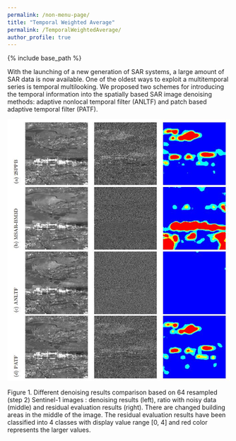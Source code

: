 ```yaml
---
permalink: /non-menu-page/
title: "Temporal Weighted Average"
permalink: /TemporalWeightedAverage/
author_profile: true
---
```


{% include base_path %}

With the launching of a new generation of SAR systems, a large amount of SAR data is now available. One of the oldest ways to exploit
a multitemporal series is temporal multilooking. We proposed two schemes for introducing the temporal information
into the spatially based SAR image denoising methods: adaptive nonlocal temporal filter (ANLTF) and patch based adaptive temporal filter (PATF).

![changeAreaDetection](/images/TemporalWeightedAverage1.jpg)

Figure 1. Different denoising results comparison based on 64 resampled (step 2)
Sentinel-1 images : denoising results (left), ratio with noisy data (middle) and residual
evaluation results (right). There are changed building areas in the middle of the image.
The residual evaluation results have been classified into 4 classes with display value range
[0, 4] and red color represents the larger values.

